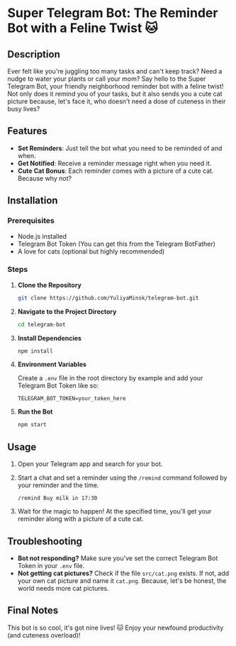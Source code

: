 # Super Telegram Bot: The Reminder Bot with a Feline Twist 🐱

## Description

Ever felt like you're juggling too many tasks and can't keep track? Need a nudge to water your plants or call your mom? Say hello to the Super Telegram Bot, your friendly neighborhood reminder bot with a feline twist! Not only does it remind you of your tasks, but it also sends you a cute cat picture because, let's face it, who doesn't need a dose of cuteness in their busy lives?

## Features

- **Set Reminders**: Just tell the bot what you need to be reminded of and when.
- **Get Notified**: Receive a reminder message right when you need it.
- **Cute Cat Bonus**: Each reminder comes with a picture of a cute cat. Because why not?

## Installation

### Prerequisites

- Node.js installed
- Telegram Bot Token (You can get this from the Telegram BotFather)
- A love for cats (optional but highly recommended)

### Steps

1. **Clone the Repository**

    ```bash
    git clone https://github.com/YuliyaMinsk/telegram-bot.git
    ```

2. **Navigate to the Project Directory**

    ```bash
    cd telegram-bot
    ```

3. **Install Dependencies**

    ```bash
    npm install
    ```

4. **Environment Variables**

    Create a `.env` file in the root directory by example and add your Telegram Bot Token like so:

    ```env
    TELEGRAM_BOT_TOKEN=your_token_here
    ```

5. **Run the Bot**

    ```bash
    npm start
    ```

## Usage

1. Open your Telegram app and search for your bot.
2. Start a chat and set a reminder using the `/remind` command followed by your reminder and the time.

    ```
    /remind Buy milk in 17:30
    ```

3. Wait for the magic to happen! At the specified time, you'll get your reminder along with a picture of a cute cat.

## Troubleshooting

- **Bot not responding?** Make sure you've set the correct Telegram Bot Token in your `.env` file.
- **Not getting cat pictures?** Check if the file `src/cat.png` exists. If not, add your own cat picture and name it `cat.png`. Because, let's be honest, the world needs more cat pictures.

## Final Notes

This bot is so cool, it's got nine lives! 🐱 Enjoy your newfound productivity (and cuteness overload)!
